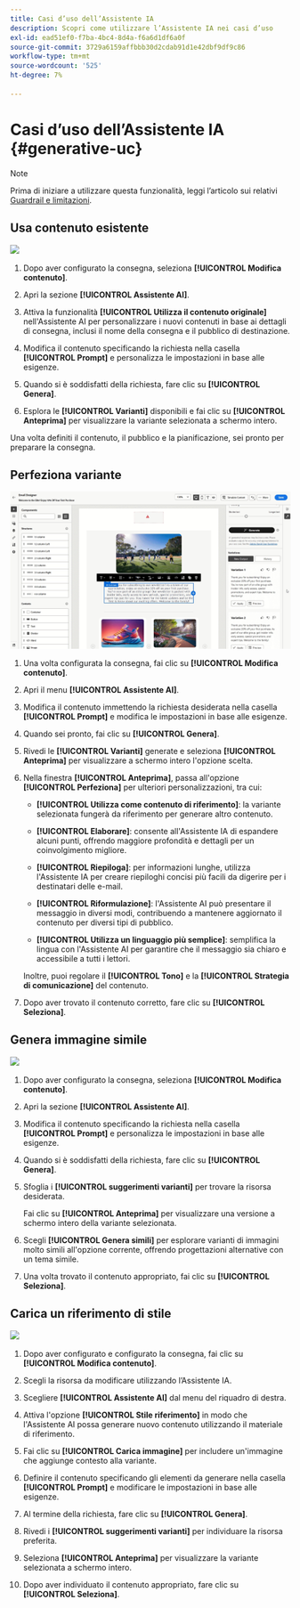 ```yaml
---
title: Casi d’uso dell’Assistente IA
description: Scopri come utilizzare l’Assistente IA nei casi d’uso
exl-id: ead51ef0-f7ba-4bc4-8d4a-f6a6d1df6a0f
source-git-commit: 3729a6159affbbb30d2cdab91d1e42dbf9df9c86
workflow-type: tm+mt
source-wordcount: '525'
ht-degree: 7%

---
```


# Casi d’uso dell’Assistente IA {#generative-uc}

>[!NOTE]
>
>Prima di iniziare a utilizzare questa funzionalità, leggi l’articolo sui relativi [Guardrail e limitazioni](generative-gs.md#generative-guardrails).

## Usa contenuto esistente

![](assets/do-not-localize/gen-ai-reuse-text.gif)

1. Dopo aver configurato la consegna, seleziona **[!UICONTROL Modifica contenuto]**.

1. Apri la sezione **[!UICONTROL Assistente AI]**.

1. Attiva la funzionalità **[!UICONTROL Utilizza il contenuto originale]** nell&#39;Assistente AI per personalizzare i nuovi contenuti in base ai dettagli di consegna, inclusi il nome della consegna e il pubblico di destinazione.

1. Modifica il contenuto specificando la richiesta nella casella **[!UICONTROL Prompt]** e personalizza le impostazioni in base alle esigenze.

1. Quando si è soddisfatti della richiesta, fare clic su **[!UICONTROL Genera]**.

1. Esplora le **[!UICONTROL Varianti]** disponibili e fai clic su **[!UICONTROL Anteprima]** per visualizzare la variante selezionata a schermo intero.

Una volta definiti il contenuto, il pubblico e la pianificazione, sei pronto per preparare la consegna.

## Perfeziona variante

![](assets/do-not-localize/gen-ai-variation.gif)

1. Una volta configurata la consegna, fai clic su **[!UICONTROL Modifica contenuto]**.

1. Apri il menu **[!UICONTROL Assistente AI]**.

1. Modifica il contenuto immettendo la richiesta desiderata nella casella **[!UICONTROL Prompt]** e modifica le impostazioni in base alle esigenze.

1. Quando sei pronto, fai clic su **[!UICONTROL Genera]**.

1. Rivedi le **[!UICONTROL Varianti]** generate e seleziona **[!UICONTROL Anteprima]** per visualizzare a schermo intero l&#39;opzione scelta.

1. Nella finestra **[!UICONTROL Anteprima]**, passa all&#39;opzione **[!UICONTROL Perfeziona]** per ulteriori personalizzazioni, tra cui:

   * **[!UICONTROL Utilizza come contenuto di riferimento]**: la variante selezionata fungerà da riferimento per generare altro contenuto.

   * **[!UICONTROL Elaborare]**: consente all&#39;Assistente IA di espandere alcuni punti, offrendo maggiore profondità e dettagli per un coinvolgimento migliore.

   * **[!UICONTROL Riepiloga]**: per informazioni lunghe, utilizza l&#39;Assistente IA per creare riepiloghi concisi più facili da digerire per i destinatari delle e-mail.

   * **[!UICONTROL Riformulazione]**: l&#39;Assistente AI può presentare il messaggio in diversi modi, contribuendo a mantenere aggiornato il contenuto per diversi tipi di pubblico.

   * **[!UICONTROL Utilizza un linguaggio più semplice]**: semplifica la lingua con l&#39;Assistente AI per garantire che il messaggio sia chiaro e accessibile a tutti i lettori.

   Inoltre, puoi regolare il **[!UICONTROL Tono]** e la **[!UICONTROL Strategia di comunicazione]** del contenuto.

1. Dopo aver trovato il contenuto corretto, fare clic su **[!UICONTROL Seleziona]**.

## Genera immagine simile

![](assets/do-not-localize/uc-image-similar.gif)

1. Dopo aver configurato la consegna, seleziona **[!UICONTROL Modifica contenuto]**.

1. Apri la sezione **[!UICONTROL Assistente AI]**.

1. Modifica il contenuto specificando la richiesta nella casella **[!UICONTROL Prompt]** e personalizza le impostazioni in base alle esigenze.

1. Quando si è soddisfatti della richiesta, fare clic su **[!UICONTROL Genera]**.

1. Sfoglia i **[!UICONTROL suggerimenti varianti]** per trovare la risorsa desiderata.

   Fai clic su **[!UICONTROL Anteprima]** per visualizzare una versione a schermo intero della variante selezionata.

1. Scegli **[!UICONTROL Genera simili]** per esplorare varianti di immagini molto simili all&#39;opzione corrente, offrendo progettazioni alternative con un tema simile.

1. Una volta trovato il contenuto appropriato, fai clic su **[!UICONTROL Seleziona]**.

## Carica un riferimento di stile

![](assets/do-not-localize/uc-image-reference.gif)

1. Dopo aver configurato e configurato la consegna, fai clic su **[!UICONTROL Modifica contenuto]**.

1. Scegli la risorsa da modificare utilizzando l’Assistente IA.

1. Scegliere **[!UICONTROL Assistente AI]** dal menu del riquadro di destra.

1. Attiva l&#39;opzione **[!UICONTROL Stile riferimento]** in modo che l&#39;Assistente AI possa generare nuovo contenuto utilizzando il materiale di riferimento.

1. Fai clic su **[!UICONTROL Carica immagine]** per includere un&#39;immagine che aggiunge contesto alla variante.

1. Definire il contenuto specificando gli elementi da generare nella casella **[!UICONTROL Prompt]** e modificare le impostazioni in base alle esigenze.

1. Al termine della richiesta, fare clic su **[!UICONTROL Genera]**.

1. Rivedi i **[!UICONTROL suggerimenti varianti]** per individuare la risorsa preferita.

1. Seleziona **[!UICONTROL Anteprima]** per visualizzare la variante selezionata a schermo intero.

1. Dopo aver individuato il contenuto appropriato, fare clic su **[!UICONTROL Seleziona]**.
